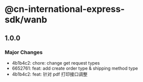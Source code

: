 # @cn-international-express-sdk/wanb

## 1.0.0

### Major Changes

- 4b1b4c2: chore: change get request types
- 6652761: feat: add create order type & shipping method type
- 4b1b4c2: feat: 针对 pdf 打印接口调整
